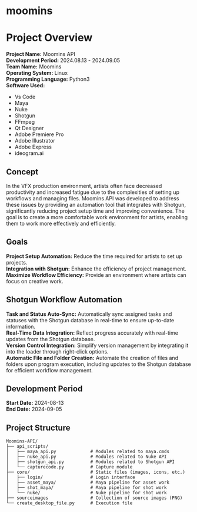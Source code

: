 # moomins

# Project Overview  

**Project Name:** Moomins API  
**Development Period:** 2024.08.13 - 2024.09.05  
**Team Name:** Moomins  
**Operating System:** Linux  
**Programming Language:** Python3  
**Software Used:**  
- Vs Code
- Maya
- Nuke
- Shotgun
- FFmpeg
- Qt Designer
- Adobe Premiere Pro
- Adobe Illustrator
- Adobe Express
- ideogram.ai

## Concept  

In the VFX production environment, artists often face decreased productivity and increased fatigue due to the complexities of setting up workflows and managing files. Moomins API was developed to address these issues by providing an automation tool that integrates with Shotgun, significantly reducing project setup time and improving convenience. The goal is to create a more comfortable work environment for artists, enabling them to work more effectively and efficiently.

## Goals  

**Project Setup Automation:** Reduce the time required for artists to set up projects.  
**Integration with Shotgun:** Enhance the efficiency of project management.  
**Maximize Workflow Efficiency:** Provide an environment where artists can focus on creative work.  

## Shotgun Workflow Automation  

**Task and Status Auto-Sync:** Automatically sync assigned tasks and statuses with the Shotgun database in real-time to ensure up-to-date information.  
**Real-Time Data Integration:** Reflect progress accurately with real-time updates from the Shotgun database.  
**Version Control Integration:** Simplify version management by integrating it into the loader through right-click options.  
**Automatic File and Folder Creation:** Automate the creation of files and folders upon program execution, including updates to the Shotgun database for efficient workflow management.  

## Development Period  

**Start Date:** 2024-08-13  
**End Date:** 2024-09-05


## Project Structure
```
Moomins-API/
├── api_scripts/
│   ├── maya_api.py             # Modules related to maya.cmds
│   ├── nuke_api.py             # Modules related to Nuke API
│   ├── shotgun_api.py          # Modules related to Shotgun API
│   └── capturecode.py          # Capture module
├── core/                       # Static files (images, icons, etc.)
│   ├── login/                  # Login interface
│   ├── asset_maya/             # Maya pipeline for asset work
│   ├── shot_maya/              # Maya pipeline for shot work
│   └── nuke/                   # Nuke pipeline for shot work
├── sourceimages                # Collection of source images (PNG)
└── create_desktop_file.py      # Execution file
```


